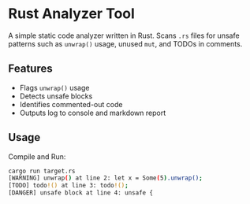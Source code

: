 # Rust Analyzer Tool

A simple static code analyzer written in Rust. Scans `.rs` files for unsafe patterns such as `unwrap()` usage, unused `mut`, and TODOs in comments.

## Features
- Flags `unwrap()` usage
- Detects unsafe blocks
- Identifies commented-out code
- Outputs log to console and markdown report

## Usage
Compile and Run:
```bash
cargo run target.rs
[WARNING] unwrap() at line 2: let x = Some(5).unwrap();
[TODO] todo!() at line 3: todo!();
[DANGER] unsafe block at line 4: unsafe {

